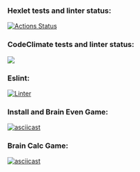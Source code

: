 ### Hexlet tests and linter status:
[![Actions Status](https://github.com/DrMarkes/frontend-project-lvl1/workflows/hexlet-check/badge.svg)](https://github.com/DrMarkes/frontend-project-lvl1/actions)

### CodeClimate tests and linter status:
<a href="https://codeclimate.com/github/DrMarkes/frontend-project-lvl1/maintainability"><img src="https://api.codeclimate.com/v1/badges/e08f19ffc1b84bdb7ca9/maintainability" /></a>

### Eslint:
[![Linter](https://github.com/DrMarkes/frontend-project-lvl1/actions/workflows/linter.yml/badge.svg)](https://github.com/DrMarkes/frontend-project-lvl1/actions/workflows/linter.yml)

### Install and Brain Even Game:
[![asciicast](https://asciinema.org/a/463642.svg)](https://asciinema.org/a/463642)

### Brain Calc Game:
[![asciicast](https://asciinema.org/a/463679.svg)](https://asciinema.org/a/463679)
